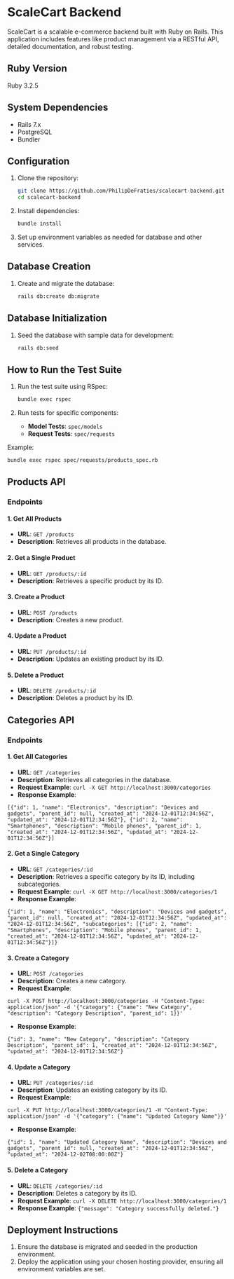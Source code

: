 # ScaleCart Backend

ScaleCart is a scalable e-commerce backend built with Ruby on Rails. This application includes features like product management via a RESTful API, detailed documentation, and robust testing.

## Ruby Version

Ruby 3.2.5

## System Dependencies

- Rails 7.x
- PostgreSQL
- Bundler

## Configuration

1. Clone the repository:

   ```bash
   git clone https://github.com/PhilipDeFraties/scalecart-backend.git
   cd scalecart-backend
   ```

2. Install dependencies:

   ```bash
   bundle install
   ```

3. Set up environment variables as needed for database and other services.

## Database Creation

1. Create and migrate the database:
   ```bash
   rails db:create db:migrate
   ```

## Database Initialization

1. Seed the database with sample data for development:
   ```bash
   rails db:seed
   ```

## How to Run the Test Suite

1. Run the test suite using RSpec:

   ```bash
   bundle exec rspec
   ```

2. Run tests for specific components:
   - **Model Tests**: `spec/models`
   - **Request Tests**: `spec/requests`

Example:

```bash
bundle exec rspec spec/requests/products_spec.rb
```

## Products API

### Endpoints

#### 1. Get All Products

- **URL**: `GET /products`
- **Description**: Retrieves all products in the database.

#### 2. Get a Single Product

- **URL**: `GET /products/:id`
- **Description**: Retrieves a specific product by its ID.

#### 3. Create a Product

- **URL**: `POST /products`
- **Description**: Creates a new product.

#### 4. Update a Product

- **URL**: `PUT /products/:id`
- **Description**: Updates an existing product by its ID.

#### 5. Delete a Product

- **URL**: `DELETE /products/:id`
- **Description**: Deletes a product by its ID.

## Categories API

### Endpoints

#### 1. Get All Categories

- **URL**: `GET /categories`
- **Description**: Retrieves all categories in the database.
- **Request Example**: `curl -X GET http://localhost:3000/categories`
- **Response Example**: 
```
[{"id": 1, "name": "Electronics", "description": "Devices and gadgets", "parent_id": null, "created_at": "2024-12-01T12:34:56Z", "updated_at": "2024-12-01T12:34:56Z"}, {"id": 2, "name": "Smartphones", "description": "Mobile phones", "parent_id": 1, "created_at": "2024-12-01T12:34:56Z", "updated_at": "2024-12-01T12:34:56Z"}]
```

#### 2. Get a Single Category

- **URL**: `GET /categories/:id`
- **Description**: Retrieves a specific category by its ID, including subcategories.
- **Request Example**: `curl -X GET http://localhost:3000/categories/1`
- **Response Example**: 
```
{"id": 1, "name": "Electronics", "description": "Devices and gadgets", "parent_id": null, "created_at": "2024-12-01T12:34:56Z", "updated_at": "2024-12-01T12:34:56Z", "subcategories": [{"id": 2, "name": "Smartphones", "description": "Mobile phones", "parent_id": 1, "created_at": "2024-12-01T12:34:56Z", "updated_at": "2024-12-01T12:34:56Z"}]}
```

#### 3. Create a Category

- **URL**: `POST /categories`
- **Description**: Creates a new category.
- **Request Example**: 
```
curl -X POST http://localhost:3000/categories -H "Content-Type: application/json" -d '{"category": {"name": "New Category", "description": "Category Description", "parent_id": 1}}'
```
- **Response Example**: 
```
{"id": 3, "name": "New Category", "description": "Category Description", "parent_id": 1, "created_at": "2024-12-01T12:34:56Z", "updated_at": "2024-12-01T12:34:56Z"}
```

#### 4. Update a Category

- **URL**: `PUT /categories/:id`
- **Description**: Updates an existing category by its ID.
- **Request Example**: 
```
curl -X PUT http://localhost:3000/categories/1 -H "Content-Type: application/json" -d '{"category": {"name": "Updated Category Name"}}'
```
- **Response Example**: 
```
{"id": 1, "name": "Updated Category Name", "description": "Devices and gadgets", "parent_id": null, "created_at": "2024-12-01T12:34:56Z", "updated_at": "2024-12-02T08:00:00Z"}
```

#### 5. Delete a Category

- **URL**: `DELETE /categories/:id`
- **Description**: Deletes a category by its ID.
- **Request Example**: `curl -X DELETE http://localhost:3000/categories/1`
- **Response Example**: `{"message": "Category successfully deleted."}`

## Deployment Instructions

1. Ensure the database is migrated and seeded in the production environment.
2. Deploy the application using your chosen hosting provider, ensuring all environment variables are set.

